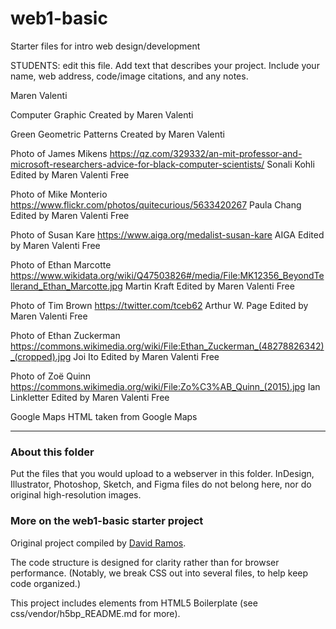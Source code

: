 # web1-basic

Starter files for intro web design/development

STUDENTS: edit this file. Add text that describes your project. Include your name, web address, code/image citations, and any notes.

Maren Valenti

Computer Graphic
Created by Maren Valenti

Green Geometric Patterns
Created by Maren Valenti

Photo of James Mikens
https://qz.com/329332/an-mit-professor-and-microsoft-researchers-advice-for-black-computer-scientists/
Sonali Kohli
Edited by Maren Valenti
Free

Photo of Mike Monterio
https://www.flickr.com/photos/quitecurious/5633420267
Paula Chang
Edited by Maren Valenti
Free

Photo of Susan Kare
https://www.aiga.org/medalist-susan-kare
AIGA
Edited by Maren Valenti
Free

Photo of Ethan Marcotte
https://www.wikidata.org/wiki/Q47503826#/media/File:MK12356_BeyondTellerand_Ethan_Marcotte.jpg
Martin Kraft
Edited by Maren Valenti
Free

Photo of Tim Brown
https://twitter.com/tceb62
Arthur W. Page
Edited by Maren Valenti
Free

Photo of Ethan Zuckerman
https://commons.wikimedia.org/wiki/File:Ethan_Zuckerman_(48278826342)_(cropped).jpg
Joi Ito
Edited by Maren Valenti
Free

Photo of Zoë Quinn
https://commons.wikimedia.org/wiki/File:Zo%C3%AB_Quinn_(2015).jpg
Ian Linkletter
Edited by Maren Valenti
Free

Google Maps
HTML taken from Google Maps 

***

### About this folder

Put the files that you would upload to a webserver in this folder. InDesign, Illustrator, Photoshop, Sketch, and Figma files do not belong here, nor do original high-resolution images.

### More on the web1-basic starter project

Original project compiled by [David Ramos](http://imaginaryterrain.com).

The code structure is designed for clarity rather than for browser performance. (Notably, we break CSS out into several files, to help keep code organized.)

This project includes elements from HTML5 Boilerplate (see css/vendor/h5bp_README.md for more).
